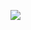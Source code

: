  ![]("https://github.com/AbeethaHeshan/NetFlix-Clone/tree/master/netflix-clone/src/assets/Git_REadme/one.gif")
